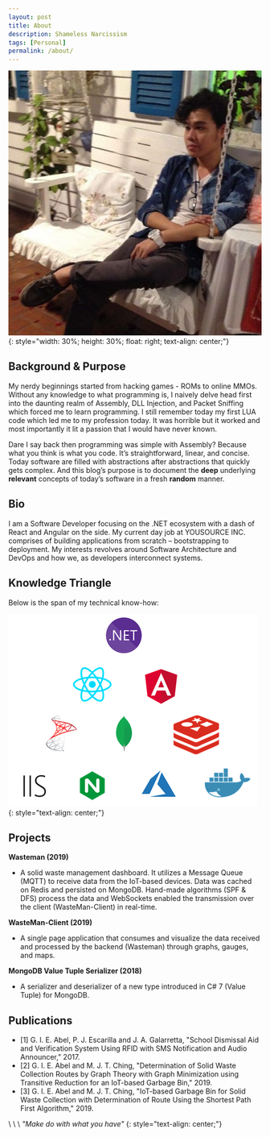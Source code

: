 ```yaml
---
layout: post
title: About
description: Shameless Narcissism
tags: [Personal]
permalink: /about/
---
```


![Gabriel Ian E. Abel](/assets/img/me.jpg)
{: style="width: 30%; height: 30%; float: right; text-align: center;"}

## Background & Purpose
My nerdy beginnings started from hacking games - ROMs to online MMOs. Without any knowledge to what programming is, I naively delve head first into the daunting realm of Assembly, DLL Injection, and Packet Sniffing which forced me to learn programming. I still remember today my first LUA code which led me to my profession today. It was horrible but it worked and most importantly it lit a passion that I would have never known. 

Dare I say back then programming was simple with Assembly? Because what you think is what you code. It’s straightforward, linear, and concise. Today software are filled with abstractions after abstractions that quickly gets complex. And this blog’s purpose is to document the __deep__ underlying __relevant__ concepts of today’s software in a fresh __random__ manner.

## Bio
I am a Software Developer focusing on the .NET ecosystem with a dash of React and Angular on the side. My current day job at YOUSOURCE INC. comprises of building applications from scratch – bootstrapping to deployment. My interests revolves around Software Architecture and DevOps and how we, as developers interconnect systems.

## Knowledge Triangle 
Below is the span of my technical know-how:

![Knowledge Triangle](/assets/img/KnowledgeTriangle.png)
{: style="text-align: center;"}

## Projects
__Wasteman (2019)__
- A solid waste management dashboard. It utilizes a Message Queue (MQTT) to receive data from the IoT-based devices. Data was cached on Redis and persisted on MongoDB. Hand-made algorithms (SPF & DFS) process the data and WebSockets enabled the transmission over the client (WasteMan-Client) in real-time.

__WasteMan-Client (2019)__
- A single page application that consumes and visualize the data received and processed by the backend (Wasteman) through graphs, gauges, and maps.

__MongoDB Value Tuple Serializer (2018)__
- A serializer and deserializer of a new type introduced in C# 7 (Value Tuple) for MongoDB.

## Publications
- [1] G. I. E. Abel, P. J. Escarilla and J. A. Galarretta, "School Dismissal Aid and Verification System Using RFID with SMS Notification and Audio Announcer," 2017. 
- [2] G. I. E. Abel and M. J. T. Ching, "Determination of Solid Waste Collection Routes by Graph Theory with Graph Minimization using Transitive Reduction for an IoT-based Garbage Bin," 2019. 
- [3] G. I. E. Abel and M. J. T. Ching, "IoT-based Garbage Bin for Solid Waste Collection with Determination of Route Using the Shortest Path First Algorithm," 2019.
 
\\
\\
\\
_"Make do with what you have"_
{: style="text-align: center;"}
